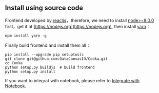 ## Install using source code

Frontend developed by [reactjs](https://reactjs.org)，therefore, we need to install [node>=8.0.0](https://nodejs.org/en/) first，get it at [https://nodejs.org](https://nodejs.org), then install [yarn](https://yarnpkg.com)：
```shell script
npm install yarn -g
```

Finally build frontend and install them all：
```shell script
pip install --upgrade pip setuptools
git clone git@github.com:DataCanvasIO/Cooka.git
cd Cooka
python setup.py buildjs  # build frontend
python setup.py install
```

If you want to integrat with notebook, please refer to [Integrate with Notebook](docs/pages/install_with_jupyter.md).
